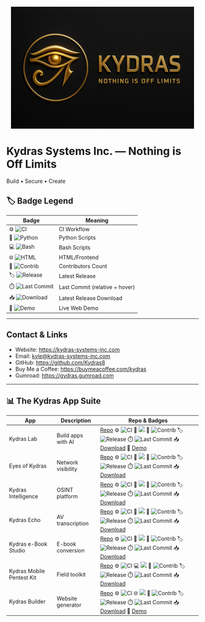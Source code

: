 <p align='center'>
  <img src='assets/kydras-logo.png' alt='Kydras Systems Inc.' width='480'/>
</p>

# Kydras Systems Inc. — Nothing is Off Limits
Build • Secure • Create

## 🏷️ Badge Legend
| Badge | Meaning |
|---|---|
| ⚙️ ![CI](https://img.shields.io/badge/CI-Status-lightgrey?style=flat-square&logo=githubactions) | CI Workflow |
| 🐍 ![Python](https://img.shields.io/badge/Python-S-blue?style=flat-square&logo=python) | Python Scripts |
| 💻 ![Bash](https://img.shields.io/badge/Bash-S-green?style=flat-square&logo=gnu-bash) | Bash Scripts |
| 🌐 ![HTML](https://img.shields.io/badge/HTML-S-orange?style=flat-square&logo=html5) | HTML/Frontend |
| 👥 ![Contrib](https://img.shields.io/badge/Contrib-Numbers-lightgrey?style=flat-square&logo=github) | Contributors Count |
| 🏷️ ![Release](https://img.shields.io/badge/Release-v0.1.0-blue?style=flat-square&logo=github) | Latest Release |
| ⏱️ ![Last Commit](https://img.shields.io/badge/LastCommit-Date-lightgrey?style=flat-square&logo=git) | Last Commit (relative + hover) |
| 📥 ![Download](https://img.shields.io/badge/Download-Latest-blue?style=flat-square&logo=github) | Latest Release Download |
| 🚀 ![Demo](https://img.shields.io/badge/Demo-Live-green?style=flat-square&logo=google-chrome) | Live Web Demo |

---

## Contact & Links
- Website: https://kydras-systems-inc.com
- Email: kyle@kydras-systems-inc.com
- GitHub: https://github.com/Kydras8
- Buy Me a Coffee: https://buymeacoffee.com/kydras
- Gumroad: https://gydras.gumroad.com

---

## 📊 The Kydras App Suite
| App | Description | Repo & Badges |
|---|---|---|
| Kydras Lab | Build apps with AI | [Repo](https://github.com/Kydras8/Kydras-Lab) ⚙️ ![CI](https://img.shields.io/github/actions/workflow/status/Kydras8/Kydras-Lab/ci.yml?style=flat-square&logo=githubactions&label=CI) 🐍 ![](https://img.shields.io/badge/-S-=flat-square&logo=python&logoColor=white&label=) 👥 ![Contrib](https://img.shields.io/badge/Contrib-0-lightgrey?style=flat-square&logo=github&label=Contrib) 🏷️ ![Release](https://img.shields.io/badge/Release-N/A-blue?style=flat-square&logo=github&label=Release&tooltip=Release:N/A) ⏱️ ![Last Commit](https://img.shields.io/badge/LastCommit-N/A-lightgrey?style=flat-square&logo=git&label=Last%20Commit&tooltip=Last%20commit:N/A) 📥 [Download](https://github.com/Kydras8/Kydras-Lab/releases/latest) 🚀 [Demo](https://kydras8.github.io/Kydras-Lab/) |
| Eyes of Kydras | Network visibility | [Repo](https://github.com/Kydras8/Eyes-of-Kydras) ⚙️ ![CI](https://img.shields.io/github/actions/workflow/status/Kydras8/Eyes-of-Kydras/ci.yml?style=flat-square&logo=githubactions&label=CI) 🐍 ![](https://img.shields.io/badge/-S-=flat-square&logo=python&logoColor=white&label=) 👥 ![Contrib](https://img.shields.io/badge/Contrib-0-lightgrey?style=flat-square&logo=github&label=Contrib) 🏷️ ![Release](https://img.shields.io/badge/Release-N/A-blue?style=flat-square&logo=github&label=Release&tooltip=Release:N/A) ⏱️ ![Last Commit](https://img.shields.io/badge/LastCommit-N/A-lightgrey?style=flat-square&logo=git&label=Last%20Commit&tooltip=Last%20commit:N/A) 📥 [Download](https://github.com/Kydras8/Eyes-of-Kydras/releases/latest)  |
| Kydras Intelligence | OSINT platform | [Repo](https://github.com/Kydras8/Kydras-Intelligence) ⚙️ ![CI](https://img.shields.io/github/actions/workflow/status/Kydras8/Kydras-Intelligence/ci.yml?style=flat-square&logo=githubactions&label=CI) 🐍 ![](https://img.shields.io/badge/-S-=flat-square&logo=python&logoColor=white&label=) 👥 ![Contrib](https://img.shields.io/badge/Contrib-0-lightgrey?style=flat-square&logo=github&label=Contrib) 🏷️ ![Release](https://img.shields.io/badge/Release-N/A-blue?style=flat-square&logo=github&label=Release&tooltip=Release:N/A) ⏱️ ![Last Commit](https://img.shields.io/badge/LastCommit-N/A-lightgrey?style=flat-square&logo=git&label=Last%20Commit&tooltip=Last%20commit:N/A) 📥 [Download](https://github.com/Kydras8/Kydras-Intelligence/releases/latest)  |
| Kydras Echo | AV transcription | [Repo](https://github.com/Kydras8/KydrasEcho) ⚙️ ![CI](https://img.shields.io/github/actions/workflow/status/Kydras8/KydrasEcho/ci.yml?style=flat-square&logo=githubactions&label=CI) 🐍 ![](https://img.shields.io/badge/-S-=flat-square&logo=python&logoColor=white&label=) 👥 ![Contrib](https://img.shields.io/badge/Contrib-0-lightgrey?style=flat-square&logo=github&label=Contrib) 🏷️ ![Release](https://img.shields.io/badge/Release-N/A-blue?style=flat-square&logo=github&label=Release&tooltip=Release:N/A) ⏱️ ![Last Commit](https://img.shields.io/badge/LastCommit-N/A-lightgrey?style=flat-square&logo=git&label=Last%20Commit&tooltip=Last%20commit:N/A) 📥 [Download](https://github.com/Kydras8/KydrasEcho/releases/latest)  |
| Kydras e-Book Studio | E-book conversion | [Repo](https://github.com/Kydras8/Kydras-eBook-Studio) ⚙️ ![CI](https://img.shields.io/github/actions/workflow/status/Kydras8/Kydras-eBook-Studio/ci.yml?style=flat-square&logo=githubactions&label=CI) 🐍 ![](https://img.shields.io/badge/-S-=flat-square&logo=python&logoColor=white&label=) 👥 ![Contrib](https://img.shields.io/badge/Contrib-0-lightgrey?style=flat-square&logo=github&label=Contrib) 🏷️ ![Release](https://img.shields.io/badge/Release-N/A-blue?style=flat-square&logo=github&label=Release&tooltip=Release:N/A) ⏱️ ![Last Commit](https://img.shields.io/badge/LastCommit-N/A-lightgrey?style=flat-square&logo=git&label=Last%20Commit&tooltip=Last%20commit:N/A) 📥 [Download](https://github.com/Kydras8/Kydras-eBook-Studio/releases/latest)  |
| Kydras Mobile Pentest Kit | Field toolkit | [Repo](https://github.com/Kydras8/Kydras-Mobile-Pentest-Kit) ⚙️ ![CI](https://img.shields.io/github/actions/workflow/status/Kydras8/Kydras-Mobile-Pentest-Kit/ci.yml?style=flat-square&logo=githubactions&label=CI) 💻 ![](https://img.shields.io/badge/-S-=flat-square&logo=gnu-bash&logoColor=white&label=) 👥 ![Contrib](https://img.shields.io/badge/Contrib-0-lightgrey?style=flat-square&logo=github&label=Contrib) 🏷️ ![Release](https://img.shields.io/badge/Release-N/A-blue?style=flat-square&logo=github&label=Release&tooltip=Release:N/A) ⏱️ ![Last Commit](https://img.shields.io/badge/LastCommit-N/A-lightgrey?style=flat-square&logo=git&label=Last%20Commit&tooltip=Last%20commit:N/A) 📥 [Download](https://github.com/Kydras8/Kydras-Mobile-Pentest-Kit/releases/latest)  |
| Kydras Builder | Website generator | [Repo](https://github.com/Kydras8/Kydras-Builder) ⚙️ ![CI](https://img.shields.io/github/actions/workflow/status/Kydras8/Kydras-Builder/ci.yml?style=flat-square&logo=githubactions&label=CI) 🌐 ![](https://img.shields.io/badge/-S-=flat-square&logo=html5&logoColor=white&label=) 👥 ![Contrib](https://img.shields.io/badge/Contrib-0-lightgrey?style=flat-square&logo=github&label=Contrib) 🏷️ ![Release](https://img.shields.io/badge/Release-N/A-blue?style=flat-square&logo=github&label=Release&tooltip=Release:N/A) ⏱️ ![Last Commit](https://img.shields.io/badge/LastCommit-N/A-lightgrey?style=flat-square&logo=git&label=Last%20Commit&tooltip=Last%20commit:N/A) 📥 [Download](https://github.com/Kydras8/Kydras-Builder/releases/latest) 🚀 [Demo](https://kydras8.github.io/Kydras-Builder/) |